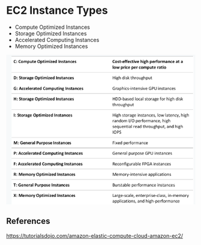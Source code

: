 # EC2 Instance Types

- Compute Optimized Instances
- Storage Optimized Instances
- Accelerated Computing Instances
- Memory Optimized Instances

![Alt text](images/ec2-instance-types.png)

## References

https://tutorialsdojo.com/amazon-elastic-compute-cloud-amazon-ec2/
